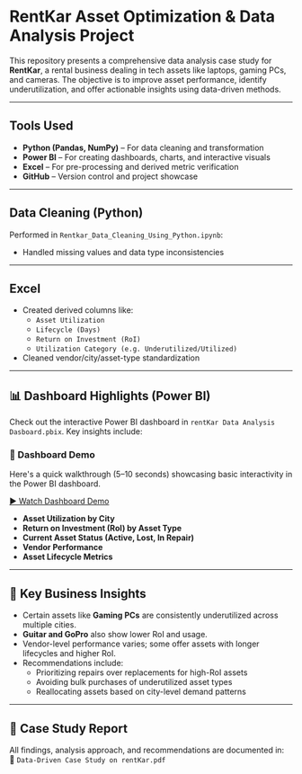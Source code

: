 # RentKar Asset Optimization & Data Analysis Project

This repository presents a comprehensive data analysis case study for **RentKar**, a rental business dealing in tech assets like laptops, gaming PCs, and cameras. The objective is to improve asset performance, identify underutilization, and offer actionable insights using data-driven methods.

---
## Tools Used

- **Python (Pandas, NumPy)** – For data cleaning and transformation  
- **Power BI** – For creating dashboards, charts, and interactive visuals  
- **Excel** – For pre-processing and derived metric verification  
- **GitHub** – Version control and project showcase

---
## Data Cleaning (Python)

Performed in `Rentkar_Data_Cleaning_Using_Python.ipynb`:

- Handled missing values and data type inconsistencies

---
## Excel
- Created derived columns like:
  - `Asset Utilization`
  - `Lifecycle (Days)`
  - `Return on Investment (RoI)`
  - `Utilization Category (e.g. Underutilized/Utilized)`
- Cleaned vendor/city/asset-type standardization

---
## 📊 Dashboard Highlights (Power BI)

Check out the interactive Power BI dashboard in `rentKar Data Analysis Dasboard.pbix`. Key insights include:


### 🎥 Dashboard Demo

Here's a quick walkthrough (5–10 seconds) showcasing basic interactivity in the Power BI dashboard.

[▶ Watch Dashboard Demo](https://drive.google.com/file/d/1xno-AIrF_BWwyrqjeMBRFvDCJYXSx-ss/view?usp=sharing)

- **Asset Utilization by City**
- **Return on Investment (RoI) by Asset Type**
- **Current Asset Status (Active, Lost, In Repair)**
- **Vendor Performance**
- **Asset Lifecycle Metrics**

---

## 📌 Key Business Insights

- Certain assets like **Gaming PCs** are consistently underutilized across multiple cities.
- **Guitar and GoPro** also show lower RoI and usage.
- Vendor-level performance varies; some offer assets with longer lifecycles and higher RoI.
- Recommendations include:
  - Prioritizing repairs over replacements for high-RoI assets
  - Avoiding bulk purchases of underutilized asset types
  - Reallocating assets based on city-level demand patterns

---

## 📎 Case Study Report

All findings, analysis approach, and recommendations are documented in:  
📄 `Data-Driven Case Study on rentKar.pdf`
